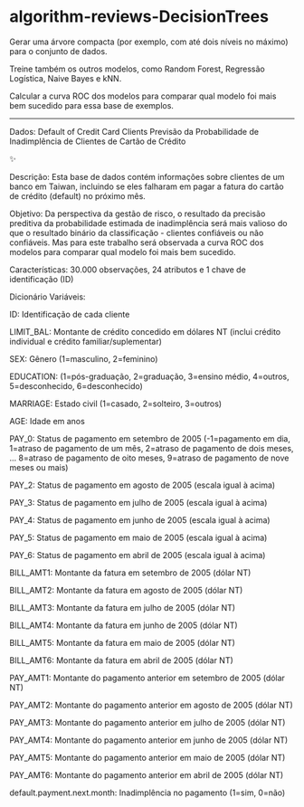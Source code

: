 # algorithm-reviews-DecisionTrees

Gerar uma árvore compacta (por exemplo, com até dois níveis no máximo) para o conjunto de dados.

Treine também os outros modelos, como Random Forest, Regressão Logística, Naive Bayes e kNN. 

Calcular a curva ROC dos modelos para comparar qual modelo foi mais bem sucedido para essa base de exemplos.

-------------

Dados: Default of Credit Card Clients
Previsão da Probabilidade de Inadimplência de Clientes de Cartão de Crédito

✨

Descrição: Esta base de dados contém informações sobre clientes de um banco em Taiwan, incluindo se eles falharam em pagar a fatura do cartão de crédito (default) no próximo mês.

Objetivo: Da perspectiva da gestão de risco, o resultado da precisão preditiva da probabilidade estimada de inadimplência será mais valioso do que o resultado binário da classificação - clientes confiáveis ​​ou não confiáveis. Mas para este trabalho será observada a curva ROC dos modelos para comparar qual modelo foi mais bem sucedido.

Características: 30.000 observações, 24 atributos e 1 chave de identificação (ID)

Dicionário Variáveis:

ID: Identificação de cada cliente

LIMIT_BAL: Montante de crédito concedido em dólares NT (inclui crédito individual e crédito familiar/suplementar)

SEX: Gênero (1=masculino, 2=feminino)

EDUCATION: (1=pós-graduação, 2=graduação, 3=ensino médio, 4=outros, 5=desconhecido, 6=desconhecido)

MARRIAGE: Estado civil (1=casado, 2=solteiro, 3=outros)

AGE: Idade em anos

PAY_0: Status de pagamento em setembro de 2005 (-1=pagamento em dia, 1=atraso de pagamento de um mês, 2=atraso de pagamento de dois meses, ... 8=atraso de pagamento de oito meses, 9=atraso de pagamento de nove meses ou mais)

PAY_2: Status de pagamento em agosto de 2005 (escala igual à acima)

PAY_3: Status de pagamento em julho de 2005 (escala igual à acima)

PAY_4: Status de pagamento em junho de 2005 (escala igual à acima)

PAY_5: Status de pagamento em maio de 2005 (escala igual à acima)

PAY_6: Status de pagamento em abril de 2005 (escala igual à acima)

BILL_AMT1: Montante da fatura em setembro de 2005 (dólar NT)

BILL_AMT2: Montante da fatura em agosto de 2005 (dólar NT)

BILL_AMT3: Montante da fatura em julho de 2005 (dólar NT)

BILL_AMT4: Montante da fatura em junho de 2005 (dólar NT)

BILL_AMT5: Montante da fatura em maio de 2005 (dólar NT)

BILL_AMT6: Montante da fatura em abril de 2005 (dólar NT)

PAY_AMT1: Montante do pagamento anterior em setembro de 2005 (dólar NT)

PAY_AMT2: Montante do pagamento anterior em agosto de 2005 (dólar NT)

PAY_AMT3: Montante do pagamento anterior em julho de 2005 (dólar NT)

PAY_AMT4: Montante do pagamento anterior em junho de 2005 (dólar NT)

PAY_AMT5: Montante do pagamento anterior em maio de 2005 (dólar NT)

PAY_AMT6: Montante do pagamento anterior em abril de 2005 (dólar NT)

default.payment.next.month: Inadimplência no pagamento (1=sim, 0=não)
